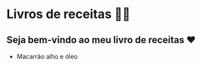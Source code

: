 # Livros de receitas :man_cook:

## Seja bem-vindo ao meu livro de receitas :heart:

- Macarrão alho e óleo

  
